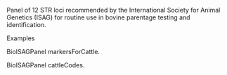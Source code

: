 Panel of 12 STR loci recommended by the International Society for Animal
Genetics (ISAG) for routine use in bovine parentage testing and identification.

Examples

BioISAGPanel markersForCattle.

BioISAGPanel  cattleCodes.